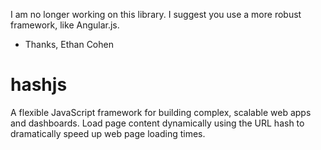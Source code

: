 I am no longer working on this library. I suggest you use a more robust framework, like Angular.js.
- Thanks, Ethan Cohen

hashjs
======

A flexible JavaScript framework for building complex, scalable web apps and dashboards. Load page content dynamically using the URL hash to dramatically speed up web page loading times.
